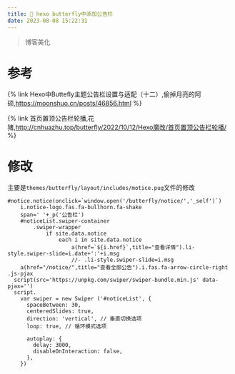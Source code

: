 ```yaml
---
title: 🦋 hexo butterfly中添加公告栏
date: 2023-08-08 15:22:31
---
```

>博客美化

<!--more-->

# 参考
{% link Hexo中Buttefly主题公告栏设置与适配（十二）,偷掉月亮的阿硕,https://moonshuo.cn/posts/46856.html %}

{% link 首页置顶公告栏轮播,花猪,http://cnhuazhu.top/butterfly/2022/10/12/Hexo魔改/首页置顶公告栏轮播/ %}
# 修改

主要是```themes/butterfly/layout/includes/motice.pug```文件的修改

```shell
#notice.notice(onclick=`window.open('/butterfly/notice/','_self')`)
    i.notice-logo.fas.fa-bullhorn.fa-shake
    span=' '+_p('公告栏')
    #noticeList.swiper-container
        .swiper-wrapper
            if site.data.notice
                each i in site.data.notice
                    a(href=`${i.href}`,title="查看详情").li-style.swiper-slide=i.date+':'+i.msg
                    //- .li-style.swiper-slide=i.msg
    a(href="/notice/",title="查看全部公告").i.fas.fa-arrow-circle-right
.js-pjax
  script(src='https://unpkg.com/swiper/swiper-bundle.min.js' data-pjax='')
  script.
    var swiper = new Swiper ('#noticeList', {
      spaceBetween: 30,
      centeredSlides: true,
      direction: 'vertical', // 垂直切换选项
      loop: true, // 循环模式选项

      autoplay: {
        delay: 3000,
        disableOnInteraction: false,
      },
    })
```


